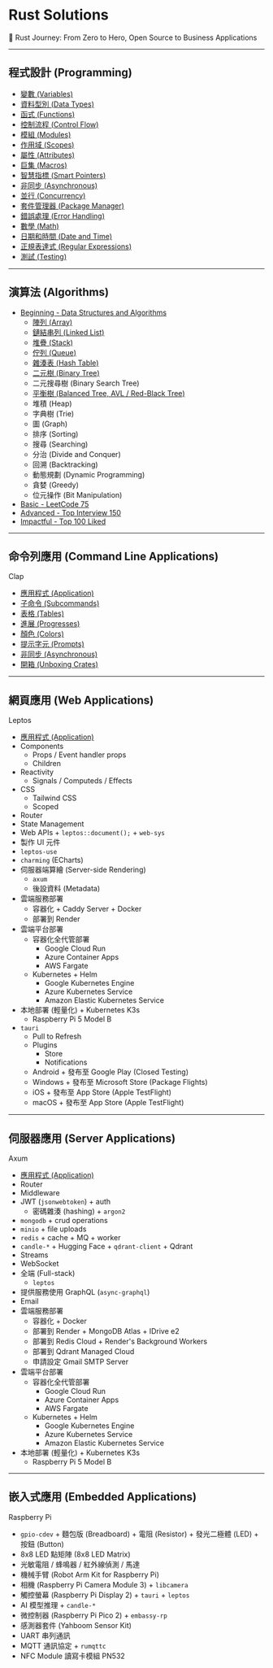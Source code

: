 # Rust Solutions

🦀 Rust Journey: From Zero to Hero, Open Source to Business Applications

---

## 程式設計 (Programming)

- [變數 (Variables)](./programming/Variables.md)
- [資料型別 (Data Types)](./programming/DataTypes.md)
- [函式 (Functions)](./programming/Functions.md)
- [控制流程 (Control Flow)](./programming/ControlFlow.md)
- [模組 (Modules)](./programming/Modules.md)
- [作用域 (Scopes)](./programming/Scopes.md)
- [屬性 (Attributes)](./programming/Attributes.md)
- [巨集 (Macros)](./programming/Macros.md)
- [智慧指標 (Smart Pointers)](./programming/SmartPointers.md)
- [非同步 (Asynchronous)](./programming/Asynchronous.md)
- [並行 (Concurrency)](./programming/Concurrency.md)
- [套件管理器 (Package Manager)](./programming/PackageManager.md)
- [錯誤處理 (Error Handling)](./programming/ErrorHandling.md)
- [數學 (Math)](./programming/Math.md)
- [日期和時間 (Date and Time)](./programming/DateAndTime.md)
- [正規表達式 (Regular Expressions)](./programming/RegularExpressions.md)
- [測試 (Testing)](./programming/Testing.md)

---

## 演算法 (Algorithms)

- [Beginning - Data Structures and Algorithms](./algorithms/Beginning.md)
  - [陣列 (Array)](./algorithms/Beginning.md#陣列-array)
  - [鏈結串列 (Linked List)](./algorithms/Beginning.md#鏈結串列-linked-list)
  - [堆疊 (Stack)](./algorithms/Beginning.md#堆疊-stack)
  - [佇列 (Queue)](./algorithms/Beginning.md#佇列-queue)
  - [雜湊表 (Hash Table)](./algorithms/Beginning.md#雜湊表-hash-table)
  - [二元樹 (Binary Tree)](./algorithms/Beginning.md#二元樹-binary-tree)
  - 二元搜尋樹 (Binary Search Tree)
  - [平衡樹 (Balanced Tree, AVL / Red-Black Tree)](./algorithms/Beginning.md#平衡樹-balanced-tree-avl--red-black-tree)
  - 堆積 (Heap)
  - 字典樹 (Trie)
  - 圖 (Graph)
  - 排序 (Sorting)
  - 搜尋 (Searching)
  - 分治 (Divide and Conquer)
  - 回溯 (Backtracking)
  - 動態規劃 (Dynamic Programming)
  - 貪婪 (Greedy)
  - 位元操作 (Bit Manipulation)
- [Basic - LeetCode 75](./algorithms/Basic.md)
- [Advanced - Top Interview 150](./algorithms/Advanced.md)
- [Impactful - Top 100 Liked](./algorithms/Impactful.md)

---

## 命令列應用 (Command Line Applications)

Clap

- [應用程式 (Application)](./command-line/CommandLine.md#應用程式-application)
- [子命令 (Subcommands)](./command-line/CommandLine.md#子命令-subcommands)
- [表格 (Tables)](./command-line/CommandLine.md#表格-tables)
- [進展 (Progresses)](./command-line/CommandLine.md#進展-progresses)
- [顏色 (Colors)](./command-line/CommandLine.md#顏色-colors)
- [提示字元 (Prompts)](./command-line/CommandLine.md#提示字元-prompts)
- [非同步 (Asynchronous)](./command-line/CommandLine.md#非同步-asynchronous)
- [開箱 (Unboxing Crates)](./command-line/CommandLine.md#開箱-unboxing-crates)

---

## 網頁應用 (Web Applications)

Leptos

- [應用程式 (Application)](./web/Application.md)
- Components
  - Props / Event handler props
  - Children
- Reactivity
  - Signals / Computeds / Effects
- CSS
  - Tailwind CSS
  - Scoped
- Router
- State Management
- Web APIs + `leptos::document();` + `web-sys`
- 製作 UI 元件
- `leptos-use`
- `charming` (ECharts)
- 伺服器端算繪 (Server-side Rendering)
  - `axum`
  - 後設資料 (Metadata)
- 雲端服務部署
  - 容器化 + Caddy Server + Docker
  - 部署到 Render
- 雲端平台部署
  - 容器化全代管部署
    - Google Cloud Run
    - Azure Container Apps
    - AWS Fargate
  - Kubernetes + Helm
    - Google Kubernetes Engine
    - Azure Kubernetes Service
    - Amazon Elastic Kubernetes Service
- 本地部署 (輕量化) + Kubernetes K3s
  - Raspberry Pi 5 Model B
- `tauri`
  - Pull to Refresh
  - Plugins
    - Store
    - Notifications
  - Android + 發布至 Google Play (Closed Testing)
  - Windows + 發布至 Microsoft Store (Package Flights)
  - iOS + 發布至 App Store (Apple TestFlight)
  - macOS + 發布至 App Store (Apple TestFlight)

---

## 伺服器應用 (Server Applications)

Axum

- [應用程式 (Application)](./server/Application.md)
- Router
- Middleware
- JWT (`jsonwebtoken`) + auth
  - 密碼雜湊 (hashing) + `argon2`
- `mongodb` + crud operations
- `minio` + file uploads
- `redis` + cache + MQ + worker
- `candle-*` + Hugging Face + `qdrant-client` + Qdrant
- Streams
- WebSocket
- 全端 (Full-stack)
  - `leptos`
- 提供服務使用 GraphQL (`async-graphql`)
- Email
- 雲端服務部署
  - 容器化 + Docker
  - 部署到 Render + MongoDB Atlas + IDrive e2
  - 部署到 Redis Cloud + Render's Background Workers
  - 部署到 Qdrant Managed Cloud
  - 申請設定 Gmail SMTP Server
- 雲端平台部署
  - 容器化全代管部署
    - Google Cloud Run
    - Azure Container Apps
    - AWS Fargate
  - Kubernetes + Helm
    - Google Kubernetes Engine
    - Azure Kubernetes Service
    - Amazon Elastic Kubernetes Service
- 本地部署 (輕量化) + Kubernetes K3s
  - Raspberry Pi 5 Model B

---

## 嵌入式應用 (Embedded Applications)

Raspberry Pi

- `gpio-cdev` + 麵包版 (Breadboard) + 電阻 (Resistor) + 發光二極體 (LED) + 按鈕 (Button)
- 8x8 LED 點矩陣 (8x8 LED Matrix)
- 光敏電阻 / 蜂鳴器 / 紅外線偵測 / 馬達
- 機械手臂 (Robot Arm Kit for Raspberry Pi)
- 相機 (Raspberry Pi Camera Module 3) + `libcamera`
- 觸控螢幕 (Raspberry Pi Display 2) + `tauri` + `leptos`
- AI 模型推理 + `candle-*`
- 微控制器 (Raspberry Pi Pico 2) + `embassy-rp`
- 感測器套件 (Yahboom Sensor Kit)
- UART 串列通訊
- MQTT 通訊協定 + `rumqttc`
- NFC Module 讀寫卡模組 PN532
